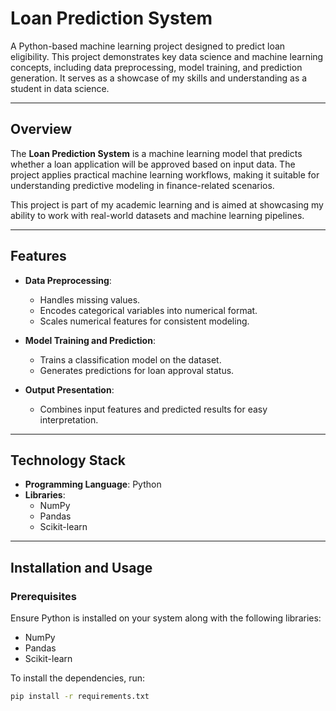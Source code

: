 # Loan Prediction System

A Python-based machine learning project designed to predict loan eligibility. This project demonstrates key data science and machine learning concepts, including data preprocessing, model training, and prediction generation. It serves as a showcase of my skills and understanding as a student in data science.

---

## Overview
The **Loan Prediction System** is a machine learning model that predicts whether a loan application will be approved based on input data. The project applies practical machine learning workflows, making it suitable for understanding predictive modeling in finance-related scenarios.

This project is part of my academic learning and is aimed at showcasing my ability to work with real-world datasets and machine learning pipelines.

---

## Features
- **Data Preprocessing**:  
  - Handles missing values.  
  - Encodes categorical variables into numerical format.  
  - Scales numerical features for consistent modeling.  

- **Model Training and Prediction**:  
  - Trains a classification model on the dataset.  
  - Generates predictions for loan approval status.  

- **Output Presentation**:  
  - Combines input features and predicted results for easy interpretation.

---

## Technology Stack
- **Programming Language**: Python  
- **Libraries**:  
  - NumPy  
  - Pandas  
  - Scikit-learn  

---

## Installation and Usage

### Prerequisites
Ensure Python is installed on your system along with the following libraries:
- NumPy
- Pandas
- Scikit-learn  

To install the dependencies, run:
```bash
pip install -r requirements.txt
